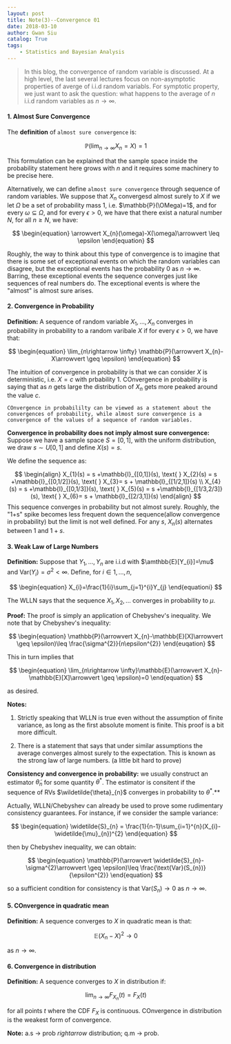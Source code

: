 ```yaml
---
layout: post
title: Note(3)--Convergence 01 
date: 2018-03-10
author: Gwan Siu
catalog: True
tags:
    - Statistics and Bayesian Analysis
---
```


> In this blog, the convergence of random variable is discussed. At a high level, the last several lectures focus on non-asymptotic properties of averge of i.i.d random variabls. For symptotic property, we just want to ask the question: what happens to the average of $n$ i.i.d random variables as $n\rightarrow \infty$.

#### 1. Almost Sure Convergence

The **definition** of `almost sure convergence` is:

$$
\begin{equation}
\mathbb{P}(\lim_{n\rightarrow \infty} X_{n}=X)=1
\end{equation}
$$

This formulation can be explained that the sample space inside the probability statement here grows with $n$ and it requires some machinery to be precise here.

Alternatively, we can define `almost sure convergence` through sequence of random variables. We suppose that $X_{n}$ convergesd almost surely to $X$ if we let $\Omega$ be a set of probability mass 1, i.e. $\mathbb{P}(\OMega)=1$, and for every $\omega \subseteq \Omega$, and for every $\epsilon >0$, we have that there exist a natural number $N$, for all $n\geq N$, we have:

$$
\begin{equation}
\arrowvert X_{n}(\omega)-X(\omega)\arrowvert \leq \epsilon
\end{equation}
$$

Roughly, the way to think about this type of convergence is to imagine that there is some set of exceptional events on which the random variables can disagree, but the exceptional events has the probability 0 as $n \rightarrow \infty$. Barring, these exceptional events the sequence converges just like sequences of real numbers do. The exceptional events is where the "almost" is almost sure arises.

#### 2. Convergence in Probability

**Definition:** A sequence of random variable $X_{1},...,X_{n}$ converges in probability in probability to a random varibale $X$ if for every $\epsilon >0$, we have that:

$$
\begin{equation}
\lim_{n\rightarrow \infty} \mathbb{P}(\arrowvert X_{n}-X\arrowvert \geq \epsilon)
\end{equation}
$$

The intuition of convergence in probability is that we can consider $X$ is deterministic, i.e. $X=c$ with prbability 1. COnvergence in probability is saying that as $n$ gets large the distribution of $X_{n}$ gets more peaked around the value $c$.

`COnvergence in probabililty can be viewed as a statement about the convergences of probability, while almost sure convergence is a convergence of the values of a sequence of random variables.`

**Convergence in probability does not imply almost sure convergence:**  Suppose we have a sample space $S=[0,1]$, with the uniform distribution, we draw  $s\sim U[0,1]$ and define $X(s)=s$.

We define the sequence as:

$$
\begin{align}
X_{1}(s) = s +\mathbb{I}_{[0,1]}(s), \text{ } X_{2}(s) = s +\mathbb{I}_{[0,1/2]}(s), \text{ } X_{3}= s + \mathbb{I}_{[1/2,1]}(s) \\
X_{4}(s) = s +\mathbb{I}_{[0,1/3]}(s), \text{ } X_{5}(s) = s +\mathbb{I}_{[1/3,2/3]}(s), \text{ } X_{6}= s + \mathbb{I}_{[2/3,1]}(s) 
\end{align}
$$
This sequence converges in probability but not almost surely. Roughly, the "1+s" spike becomes less frequent down the sequence(allow convergence in probability) but the limit is not well defined. For any $s$, $X_{n}(s)$ alternates between $1$ and $1+s$.


#### 3. Weak Law of Large Numbers

**Definition:** Suppose that $Y_{1},...,Y_{n}$ are i.i.d with $\amthbb{E}[Y_{i}]=\mu$ and $\text{Var}(Y_{i})=\sigma^{2}<\infty$. Define, for $i\in {1,...,n}$,

$$
\begin{equation}
X_{i}=\frac{1}{i}\sum_{j=1}^{i}Y_{j}
\end{equationi}
$$

The WLLN says that the sequence $X_{1},X_{2},...$ converges in probability to $\mu$.

**Proof:** The proof is simply an application of Chebyshev's inequality. We note that by Chebyshev's inequality:

$$
\begin{equation}
\mathbb{P}(\arrowvert X_{n}-\mathbb{E}[X]\arrowvert \geq \epsilon)\leq \frac{\sigma^{2}}{n\epsilon^{2}}
\end{euqation}
$$

This in turn implies that

$$
\begin{equation}
\lim_{n\rightarrow \infty}\mathbb{E}(\arrowvert X_{n}-\mathbb{E}[X]\arrowvert \geq \epsilon)=0
\end{equation}
$$

as desired.

**Notes:**

1. Strictly speaking that WLLN is true even without the assumption of finite variance, as long as the first absolute moment is finite. This proof is a bit more difficult.

2. There is a statement that says that under similar assumptions the average converges almost surely to the expectation. This is known as the strong law of large numbers. (a little bit hard to prove)

**Consistency and convergence in probability:** we usually construct an estimator $\widetilde{\theta}_{n}$ for some quantity $\theta^{*}$. The estimator is consitent if the sequence of RVs $\wildetilde{\theta}_{n}$ converges in probability to $\theta^{*}$.**

Actually, WLLN/Chebyshev can already be used to prove some rudimentary consistency guarantees. For instance, if we consider the sample variance:

$$
\begin{equation}
\widetilde{S}_{n} = \frac{1}{n-1}\sum_{i=1}^{n}(X_{i}-\widetilde{\mu}_{n})^{2}
\end{equation}
$$

then by Chebyshev inequality, we can obtain:

$$
\begin{equation}
\mathbb{P}(\arrowvert \widetilde{S}_{n}-\sigma^{2}\arrowvert \geq \epsilon)\leq \frac{\text{Var}(S_{n})}{\epsilon^{2}}
\end{equation}
$$

so a sufficient condition for consistency is that $\text{Var}(S_{n})\rightarrow 0$ as $n\rightarrow \infty$.

#### 5. COnvergence in quadratic mean

**Definition:** A sequence converges to $X$ in quadratic mean is that:

$$
\begin{equation}
\mathbb{E}(X_{n}-X)^{2}\rightarrow 0
\end{equation}
$$
 
as $n\rightarrow \infty$.

#### 6. Convergence in distribution

**Definition:** A sequence converges to $X$ in distribution if:

$$
\begin{equation}
\lim_{n\rightarrow \infty} F_{X_{n}}(t) = F_{X}(t)
\end{equation}
$$

for all points $t$ where the CDF $F_{X}$ is continuous. COnvergence in distribution is the weakest form of convergence.

**Note:** a.s $\rightarrow$ prob $rightarrow$ distribution; q.m $\rightarrow$ prob.